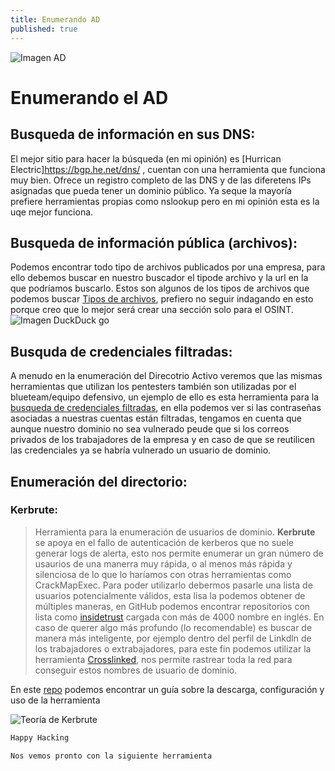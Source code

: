 ```yaml
---
title: Enumerando AD
published: true
---
```


![Imagen AD](https://github.com/BDLBC/bdlbc.github.io/blob/assets/WindowsAD.jpg)

# Enumerando el AD

## Busqueda de información en sus DNS:
El mejor sitio para hacer la búsqueda (en mi opinión) es [Hurrican Electric]https://bgp.he.net/dns/ , cuentan con una herramienta que funciona muy bien. Ofrece un registro completo de las DNS y de las diferetens IPs asignadas que pueda tener un dominio público. Ya seque la mayoría prefiere herramientas propias como nslookup pero en mi opinión esta es la uqe mejor funciona. 

## Busqueda de información pública (archivos):
Podemos encontrar todo tipo de archivos publicados por una empresa, para ello debemos buscar en nuestro buscador el tipode archivo y la url en la que podríamos buscarlo. Estos son algunos de los tipos de archivos que podemos buscar [Tipos de archivos](https://developers.google.com/search/docs/crawling-indexing/indexable-file-types), prefiero no seguir indagando en esto porque creo que lo mejor será crear una sección solo para el OSINT.
![Imagen DuckDuck go](https://github.com/BDLBC/bdlbc.github.io/_site/assets/PDF_search.png)

## Busquda de credenciales filtradas:
A menudo en la enumeración del Direcotrio Activo veremos que las mismas herramientas que utilizan los pentesters también son utilizadas por el blueteam/equipo defensivo, un ejemplo de ello es esta herramienta para la [busqueda de credenciales filtradas](https://dehashed.com/), en ella podemos ver si las contraseñas asociadas a nuestras cuentas están filtradas, tengamos en cuenta que aunque nuestro dominio no sea vulnerado peude que si los correos privados de los trabajadores de la empresa y en caso de que se reutilicen las credenciales ya se habría vulnerado un usuario de dominio.

## Enumeración del directorio:

### Kerbrute:
> Herramienta para la enumeración de usuarios de dominio.
**Kerbrute** se apoya en el fallo de autenticación de kerberos que no suele generar logs de alerta, esto nos permite enumerar un gran número de usaurios de una manerra muy rápida, o al menos más rápida y silenciosa de lo que lo haríamos con otras herramientas como CrackMapExec. Para poder utilizarlo debermos pasarle una lista de usuarios potencialmente válidos, esta lisa la podemos obtener de múltiples maneras, en GitHub podemos encontrar repositorios con lista como [insidetrust](https://github.com/insidetrust/statistically-likely-usernames) cargada con más de 4000 nombre en inglés. En caso de querer algo más profundo (lo recomendable) es buscar de manera más inteligente, por ejemplo dentro del perfil de Linkdln de los trabajadores o extrabajadores, para este fin podemos utilizar la herramienta [Crosslinked](https://github.com/m8sec/CrossLinked), nos permite rastrear toda la red para conseguir estos nombres de usuario de dominio. 

En este [repo](https://www.hackingarticles.in/a-detailed-guide-on-kerbrute/) podemos encontrar un guía sobre la descarga, configuración y uso de la herramienta 

![Teoría de Kerbrute](https://github.com/BDLBC/bdlbc.github.io/blob/master/_site/assets/kerbrute.png)

```Python 
Happy Hacking
```

```Python 
Nos vemos pronto con la siguiente herramienta
```
 
